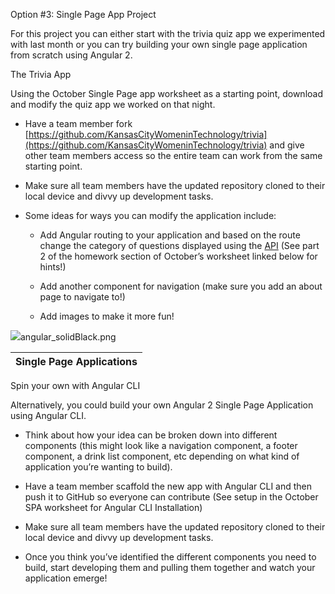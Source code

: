 Option #3: Single Page App Project

For this project you can either start with the trivia quiz app we experimented with last month or you can try building your own single page application from scratch using Angular 2\.

The Trivia App

Using the October Single Page app worksheet as a starting point, download and modify the quiz app we worked on that night.

*   Have a team member fork [https://github.com/KansasCityWomeninTechnology/trivia](https://github.com/KansasCityWomeninTechnology/trivia) and give other team members access so the entire team can work from the same starting point.

*   Make sure all team members have the updated repository cloned to their local device and divvy up development tasks.

*   Some ideas for ways you can modify the application include:

    *   Add Angular routing to your application and based on the route change the category of questions displayed using the [API](https://cocktail-trivia-api.herokuapp.com/) (See part 2 of the homework section of October’s worksheet linked below for hints!)

    *   Add another component for navigation (make sure you add an about page to navigate to!)

    *   Add images to make it more fun!

![](export/assets/image19png.png)angular_solidBlack.png

| **Single Page Applications** |
| --- |

Spin your own with Angular CLI

Alternatively, you could build your own Angular 2 Single Page Application using Angular CLI.

*   Think about how your idea can be broken down into different components (this might look like a navigation component, a footer component, a drink list component, etc depending on what kind of application you’re wanting to build).

*   Have a team member scaffold the new app with Angular CLI and then push it to GitHub so everyone can contribute (See setup in the October SPA worksheet for Angular CLI Installation)

*   Make sure all team members have the updated repository cloned to their local device and divvy up development tasks.

*   Once you think you’ve identified the different components you need to build, start developing them and pulling them together and watch your application emerge!

